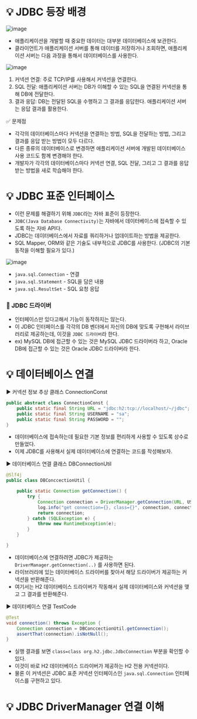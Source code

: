 # 💡 JDBC 등장 배경
![image](https://github.com/shin-je-woo/TIL/assets/39439576/5c4f437c-6664-49dd-a994-23511e922362)
* 애플리케이션을 개발할 때 중요한 데이터는 대부분 데이터베이스에 보관한다.
* 클라이언트가 애플리케이션 서버를 통해 데이터를 저장하거나 조회하면, 애플리케이션 서버는 다음 과정을 통해서 데이터베이스를 사용한다.

![image](https://github.com/shin-je-woo/TIL/assets/39439576/ad62423e-27c5-407e-96c9-e8c5214bbe64)
1. 커넥션 연결: 주로 TCP/IP를 사용해서 커넥션을 연결한다.
2. SQL 전달: 애플리케이션 서버는 DB가 이해할 수 있는 SQL을 연결된 커넥션을 통해 DB에 전달한다.
3. 결과 응답: DB는 전달된 SQL을 수행하고 그 결과를 응답한다. 애플리케이션 서버는 응답 결과를 활용한다.

✅ 문제점
* 각각의 데이터베이스마다 커넥션을 연결하는 방법, SQL을 전달하는 방법, 그리고 결과를 응답 받는 방법이 모두 다르다.
* 다른 종류의 데이터베이스로 변경하면 애플리케이션 서버에 개발된 데이터베이스 사용 코드도 함께 변경해야 한다.
* 개발자가 각각의 데이터베이스마다 커넥션 연결, SQL 전달, 그리고 그 결과를 응답 받는 방법을 새로 학습해야 한다.

# 💡 JDBC 표준 인터페이스
* 이런 문제를 해결하기 위해 `JDBC`라는 자바 표준이 등장한다.
* `JDBC(Java Database Connectivity)`는 자바에서 데이터베이스에 접속할 수 있도록 하는 자바 API다.
* JDBC는 데이터베이스에서 자료를 쿼리하거나 업데이트하는 방법을 제공한다.
* SQL Mapper, ORM와 같은 기술도 내부적으로 JDBC를 사용한다. (JDBC의 기본동작을 이해할 필요가 있다.)

![image](https://github.com/shin-je-woo/TIL/assets/39439576/3a2452f4-d969-4b9d-9a75-0021560b3c35)
* `java.sql.Connection` - 연결
* `java.sql.Statement` - SQL을 담은 내용
* `java.sql.ResultSet` - SQL 요청 응답

 ### 📌 JDBC 드라이버
 * 인터페이스만 있다고해서 기능이 동작하지는 않는다. 
 * 이 JDBC 인터페이스를 각각의 DB 벤더에서 자신의 DB에 맞도록 구현해서 라이브러리로 제공하는데, 이것을 `JDBC 드라이버`라 한다. 
 * ex) MySQL DB에 접근할 수 있는 것은 MySQL JDBC 드라이버라 하고, Oracle DB에 접근할 수 있는 것은 Oracle JDBC 드라이버라 한다.

# 💡 데이터베이스 연결
▶️ 커넥션 정보 추상 클래스 ConnectionConst
```java
public abstract class ConnectionConst {
    public static final String URL = "jdbc:h2:tcp://localhost/~/jdbc";
    public static final String USERNAME = "sa";
    public static final String PASSWORD = "";
}
```
* 데이터베이스에 접속하는데 필요한 기본 정보를 편리하게 사용할 수 있도록 상수로 만들었다.
* 이제 JDBC를 사용해서 실제 데이터베이스에 연결하는 코드를 작성해보자.

▶️ 데이터베이스 연결 클래스 DBConnectionUtil
```java
@Slf4j
public class DBConccectionUtil {

    public static Connection getConnection() {
        try {
            Connection connection = DriverManager.getConnection(URL, USERNAME, PASSWORD);
            log.info("get connection={}, class={}", connection, connection.getClass());
            return connection;
        } catch (SQLException e) {
            throw new RuntimeException(e);
        }
    }

}
```
* 데이터베이스에 연결하려면 JDBC가 제공하는 `DriverManager.getConnection(..)` 를 사용하면 된다.
* 라이브러리에 있는 데이터베이스 드라이버를 찾아서 해당 드라이버가 제공하는 커넥션을 반환해준다. 
* 여기서는 H2 데이터베이스 드라이버가 작동해서 실제 데이터베이스와 커넥션을 맺고 그 결과를 반환해준다.

▶️ 데이터베이스 연결 TestCode
```java
@Test
void connection() throws Exception {
    Connection connection = DBConccectionUtil.getConnection();
    assertThat(connection).isNotNull();
}
```
* 실행 결과를 보면 `class=class org.h2.jdbc.JdbcConnection` 부분을 확인할 수 있다. 
* 이것이 바로 H2 데이터베이스 드라이버가 제공하는 H2 전용 커넥션이다. 
* 물론 이 커넥션은 JDBC 표준 커넥션 인터페이스인 `java.sql.Connection` 인터페이스를 구현하고 있다.

# 💡 JDBC DriverManager 연결 이해
